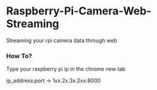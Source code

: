 # Raspberry-Pi-Camera-Web-Streaming
Streaming your rpi camera data through web

### How To?

Type your raspberry pi ip in the chrome new tab

ip_address:port -> 1xx.2x.3x.2xx:8000
